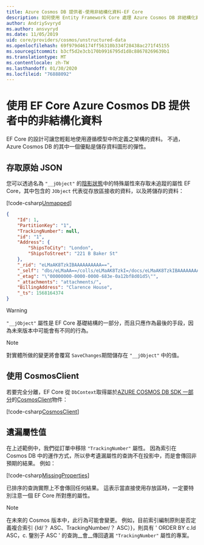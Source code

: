 ```yaml
---
title: Azure Cosmos DB 提供者-使用非結構化資料-EF Core
description: 如何使用 Entity Framework Core 處理 Azure Cosmos DB 非結構化資料
author: AndriySvyryd
ms.author: ansvyryd
ms.date: 11/05/2019
uid: core/providers/cosmos/unstructured-data
ms.openlocfilehash: 69f979d46174ff56310b334f28438ac271f45155
ms.sourcegitcommit: b3cf5d2e3cb170b9916795d1d8c88678269639b1
ms.translationtype: MT
ms.contentlocale: zh-TW
ms.lasthandoff: 01/30/2020
ms.locfileid: "76888092"
---
```

# <a name="working-with-unstructured-data-in-ef-core-azure-cosmos-db-provider"></a>使用 EF Core Azure Cosmos DB 提供者中的非結構化資料

EF Core 的設計可讓您輕鬆地使用遵循模型中所定義之架構的資料。 不過，Azure Cosmos DB 的其中一個優點是儲存資料圖形的彈性。

## <a name="accessing-the-raw-json"></a>存取原始 JSON

您可以透過名為 `"__jObject"` 的[陰影狀態](../../modeling/shadow-properties.md)中的特殊屬性來存取未追蹤的屬性 EF Core，其中包含的 `JObject` 代表從存放區接收的資料，以及將儲存的資料：

[!code-csharp[Unmapped](../../../../samples/core/Cosmos/UnstructuredData/Sample.cs?highlight=23,24&name=Unmapped)]

``` json
{
    "Id": 1,
    "PartitionKey": "1",
    "TrackingNumber": null,
    "id": "1",
    "Address": {
        "ShipsToCity": "London",
        "ShipsToStreet": "221 B Baker St"
    },
    "_rid": "eLMaAK8TzkIBAAAAAAAAAA==",
    "_self": "dbs/eLMaAA==/colls/eLMaAK8TzkI=/docs/eLMaAK8TzkIBAAAAAAAAAA==/",
    "_etag": "\"00000000-0000-0000-683e-0a12bf8d01d5\"",
    "_attachments": "attachments/",
    "BillingAddress": "Clarence House",
    "_ts": 1568164374
}
```

> [!WARNING]
> `"__jObject"` 屬性是 EF Core 基礎結構的一部分，而且只應作為最後的手段，因為未來版本中可能會有不同的行為。

> [!NOTE]
> 對實體所做的變更將會覆寫 `SaveChanges`期間儲存在 `"__jObject"` 中的值。

## <a name="using-cosmosclient"></a>使用 CosmosClient

若要完全分離，EF Core 從 `DbContext`取得屬於[AZURE COSMOS DB SDK 一部分](/azure/cosmos-db/sql-api-get-started)的[CosmosClient](/dotnet/api/Microsoft.Azure.Cosmos.CosmosClient)物件：

[!code-csharp[CosmosClient](../../../../samples/core/Cosmos/UnstructuredData/Sample.cs?highlight=3&name=CosmosClient)]

## <a name="missing-property-values"></a>遺漏屬性值

在上述範例中，我們從訂單中移除 `"TrackingNumber"` 屬性。 因為索引在 Cosmos DB 中的運作方式，所以參考遺漏屬性的查詢不在投影中，而是會傳回非預期的結果。 例如：

[!code-csharp[MissingProperties](../../../../samples/core/Cosmos/UnstructuredData/Sample.cs?name=MissingProperties)]

已排序的查詢實際上不會傳回任何結果。 這表示當直接使用存放區時，一定要特別注意一個 EF Core 所對應的屬性。

> [!NOTE]
> 在未來的 Cosmos 版本中，此行為可能會變更。 例如，目前索引編制原則是否定義複合索引 {Id/？ ASC、TrackingNumber/？ ASC）}，則具有 ' ORDER BY c.Id ASC，c. 鑒別子 ASC ' 的查詢__會__傳回遺漏 `"TrackingNumber"` 屬性的專案。
